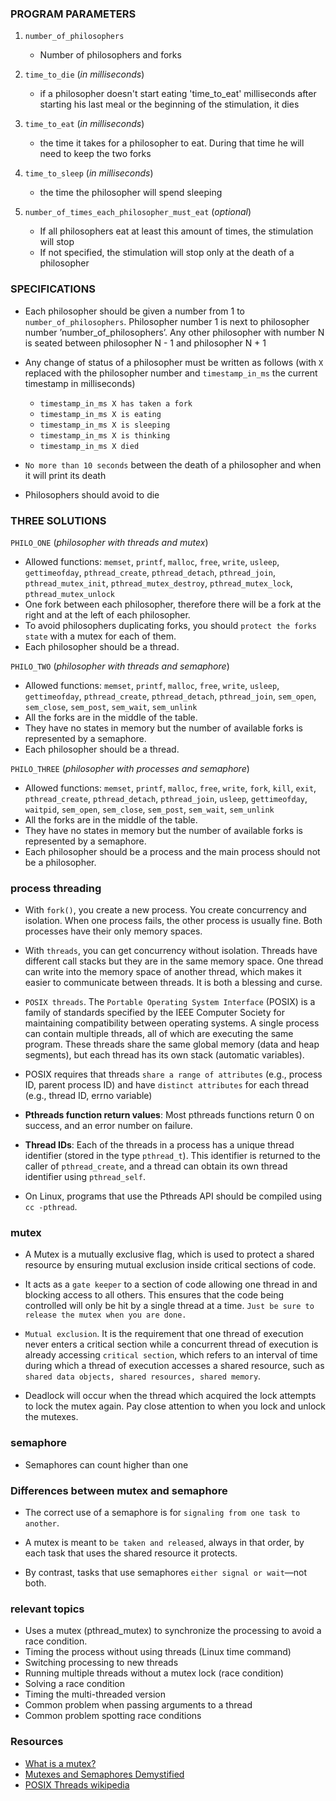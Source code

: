 
### PROGRAM PARAMETERS

1. `number_of_philosophers`
    - Number of philosophers and forks

2. `time_to_die` (*in milliseconds*)
    - if a philosopher doesn't start eating 'time_to_eat' milliseconds after starting his last meal or the beginning of the stimulation, it dies
    
3. `time_to_eat` (*in milliseconds*)
    - the time it takes for a philosopher to eat. During that time he will need to keep the two forks

4. `time_to_sleep` (*in milliseconds*)
    - the time the philosopher will spend sleeping

5. `number_of_times_each_philosopher_must_eat` (*optional*)
    - If all philosophers eat at least this amount of times, the stimulation will stop
    - If not specified, the stimulation will stop only at the death of a philosopher

### SPECIFICATIONS

- Each philosopher should be given a number from 1 to `number_of_philosophers`. Philosopher number 1 is next to philosopher number ’number_of_philosophers’. Any other philosopher with number N is seated between philosopher N - 1 and philosopher N + 1

- Any change of status of a philosopher must be written as follows (with `X` replaced with the philosopher number and `timestamp_in_ms` the current timestamp in milliseconds)
    - `timestamp_in_ms X has taken a fork`
    - `timestamp_in_ms X is eating`
    - `timestamp_in_ms X is sleeping`
    - `timestamp_in_ms X is thinking`
    - `timestamp_in_ms X died`

- `No more than 10 seconds` between the death of a philosopher and when it will print its death

- Philosophers should avoid to die

### THREE SOLUTIONS

`PHILO_ONE` (*philosopher with threads and mutex*)

- Allowed functions: `memset`, `printf`, `malloc`, `free`, `write`, `usleep`, `gettimeofday`, `pthread_create`, `pthread_detach`, `pthread_join`, `pthread_mutex_init`, `pthread_mutex_destroy`, `pthread_mutex_lock`, `pthread_mutex_unlock`
- One fork between each philosopher, therefore there will be a fork at the right and at the left of each philosopher.
- To avoid philosophers duplicating forks, you should `protect the forks state` with a mutex for each of them.
- Each philosopher should be a thread.

`PHILO_TWO` (*philosopher with threads and semaphore*)

- Allowed functions: `memset`, `printf`, `malloc`, `free`, `write`, `usleep`, `gettimeofday`, `pthread_create`, `pthread_detach`, `pthread_join`, `sem_open`, `sem_close`, `sem_post`, `sem_wait`, `sem_unlink`
- All the forks are in the middle of the table.
- They have no states in memory but the number of available forks is represented by a semaphore.
- Each philosopher should be a thread.

`PHILO_THREE` (*philosopher with processes and semaphore*)

- Allowed functions: `memset`, `printf`, `malloc`, `free`, `write`, `fork`, `kill`, `exit`, `pthread_create`, `pthread_detach`, `pthread_join`, `usleep`, `gettimeofday`, `waitpid`, `sem_open`, `sem_close`, `sem_post`, `sem_wait`, `sem_unlink`
- All the forks are in the middle of the table.
- They have no states in memory but the number of available forks is represented by a semaphore.
- Each philosopher should be a process and the main process should not be a philosopher.

### process threading
- With `fork()`, you create a new process. You create concurrency and isolation. When one process fails, the other process is usually fine. Both processes have their only memory spaces. 

- With `threads`, you can get concurrency without isolation. Threads have different call stacks but they are in the same memory space. One thread can write into the memory space of another thread, which makes it easier to communicate between threads. It is both a blessing and curse. 

- `POSIX threads`. The `Portable Operating System Interface` (POSIX) is a family of standards specified by the IEEE Computer Society for maintaining compatibility between operating systems. A single process can contain multiple threads, all of which are executing the same program. These threads share the same global memory (data and heap segments), but each thread has its own stack (automatic variables). 

- POSIX requires that threads `share a range of attributes` (e.g., process ID, parent process ID) and have `distinct attributes` for each thread (e.g., thread ID, errno variable)

- **Pthreads function return values**: Most pthreads functions return 0 on success, and an error number on failure.

- **Thread IDs**: Each of the threads in a process has a unique thread identifier (stored in the type `pthread_t`). This identifier is returned to the caller of `pthread_create`, and a thread can obtain its own thread identifier using `pthread_self`.

- On Linux, programs that use the Pthreads API should be compiled using `cc -pthread`.

### mutex

- A Mutex is a mutually exclusive flag, which is used to protect a shared resource by ensuring mutual exclusion inside critical sections of code.
  
- It acts as a `gate keeper` to a section of code allowing one thread in and blocking access to all others. This ensures that the code being controlled will only be hit by a single thread at a time. `Just be sure to release the mutex when you are done.`

- `Mutual exclusion`. It is the requirement that one thread of execution never enters a critical section while a concurrent thread of execution is already accessing `critical section`, which refers to an interval of time during which a thread of execution accesses a shared resource, such as `shared data objects, shared resources, shared memory`.

- Deadlock will occur when the thread which acquired the lock attempts to lock the mutex again. Pay close attention to when you lock and unlock the mutexes.


### semaphore

- Semaphores can count higher than one

### Differences between mutex and semaphore

- The correct use of a semaphore is for `signaling from one task to another`. 
  
- A mutex is meant to `be taken and released`, always in that order, by each task that uses the shared resource it protects. 
  
- By contrast, tasks that use semaphores `either signal or wait`—not both.

### relevant topics

- Uses a mutex (pthread_mutex) to synchronize the processing to avoid a race condition.
- Timing the process without using threads (Linux time command)
- Switching processing to new threads
- Running multiple threads without a mutex lock (race condition)
- Solving a race condition
- Timing the multi-threaded version
- Common problem when passing arguments to a thread
- Common problem spotting race conditions

### Resources

- [What is a mutex?](https://stackoverflow.com/questions/34524/what-is-a-mutex)
- [Mutexes and Semaphores Demystified](https://barrgroup.com/Embedded-Systems/How-To/RTOS-Mutex-Semaphore)
- [POSIX Threads wikipedia](https://en.wikipedia.org/wiki/POSIX_Threads)

